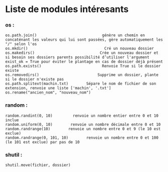 # Liste de modules intéresants

### os :
    os.path.join()                             génère un chemin en concaténant les valeurs qui lui sont passées, gère automatiquement les "/" selon l'os
    os.mkdir()                                  Cré un nouveau dossier
    os.makedirs()                             Crée un nouveau dossier et si besoin ses dossiers parents possibilité d’utiliser l'argument exist_ok = True pour éviter le plantage en cas de dossier déjà présent
    os.path.exists()                           Renvoie True si le dossier existe
    os.removedirs()                          Supprime un dossier, plante si le dossier n'existe pas
    os.path.splitext(machin.txt)        Sépare le nom de fichier de son extension, renvoie une liste ['machin', '.txt']
    os.rename("ancien_nom", "nouveau_nom")


### random :
    random.randint(0, 10)         renvoie un nombre entier entre 0 et 10 inclue
    random.uniform(0, 10)        renvoie un nombre décimale entre 0 et 10
    random.randrange(10)        renvoie un nombre entre 0 et 9 (le 10 est exclue)
    random.randrange(0, 101, 10)        renvoie un nombre entre 0 et 100 (le 101 est exclue) par pas de 10
    
### shutil :
    shutil.move(fichier, dossier)
